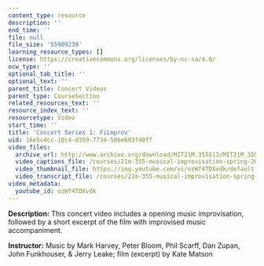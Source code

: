 ```yaml
---
content_type: resource
description: ''
end_time: ''
file: null
file_size: '55909239'
learning_resource_types: []
license: https://creativecommons.org/licenses/by-nc-sa/4.0/
ocw_type: ''
optional_tab_title: ''
optional_text: ''
parent_title: Concert Videos
parent_type: CourseSection
related_resources_text: ''
resource_index_text: ''
resourcetype: Video
start_time: ''
title: 'Concert Series 1: FiLmprov'
uid: 16e5c4cc-10c4-d359-7734-586e683fd0ff
video_files:
  archive_url: http://www.archive.org/download/MIT21M.355S13/MIT21M_355S13_concert_series_1_300k.mp4
  video_captions_file: /courses/21m-355-musical-improvisation-spring-2013/cd3939e485715db4934aa9c7f76732bf_ozWf4TDXvdk.vtt
  video_thumbnail_file: https://img.youtube.com/vi/ozWf4TDXvdk/default.jpg
  video_transcript_file: /courses/21m-355-musical-improvisation-spring-2013/914230cb409e2d4db4ad23cdd357ded9_ozWf4TDXvdk.pdf
video_metadata:
  youtube_id: ozWf4TDXvdk
---
```


**Description:** This concert video includes a opening music improvisation, followed by a short excerpt of the film with improvised music accompaniment.

**Instructor:** Music by Mark Harvey, Peter Bloom, Phil Scarff, Dan Zupan, John Funkhouser, & Jerry Leake; film (excerpt) by Kate Matson

